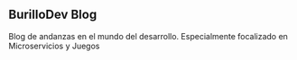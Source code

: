 ## BurilloDev Blog

Blog de andanzas en el mundo del desarrollo. Especialmente focalizado en Microservicios y Juegos

